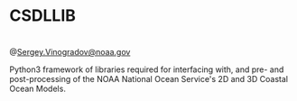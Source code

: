 # CSDLLIB
# 
@Sergey.Vinogradov@noaa.gov

Python3 framework of libraries required for interfacing with,
and pre- and post-processing of the NOAA National Ocean Service's
2D and 3D Coastal Ocean Models.


